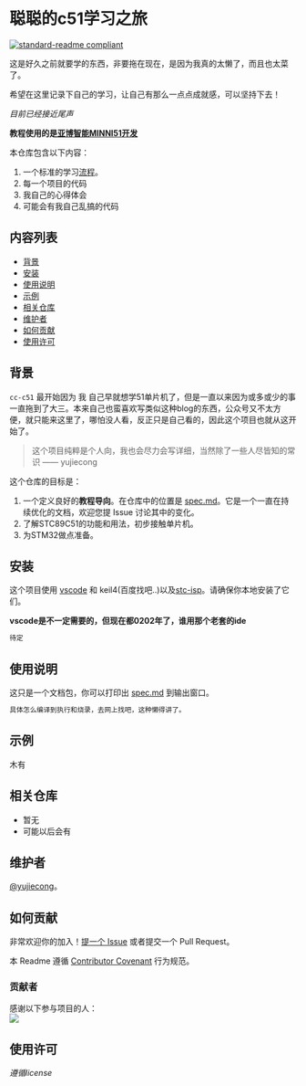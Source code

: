 # 聪聪的c51学习之旅

[![standard-readme compliant](https://img.shields.io/badge/readme%20style-standard-brightgreen.svg?style=flat-square)](https://github.com/yujiecong/cc-c51-learning)

这是好久之前就要学的东西，非要拖在现在，是因为我真的太懒了，而且也太菜了。

希望在这里记录下自己的学习，让自己有那么一点点成就感，可以坚持下去！  

_目前已经接近尾声_

__教程使用的是[亚博智能MINNI51开发](https://www.yahboom.com/study/m51)__

本仓库包含以下内容：

1. 一个标准的学习[流程](spec.md)。
2. 每一个项目的代码
3. 我自己的心得体会
4. 可能会有我自己乱搞的代码

## 内容列表

- [背景](#背景)
- [安装](#安装)
- [使用说明](#使用说明)
- [示例](#示例)
- [相关仓库](#相关仓库)
- [维护者](#维护者)
- [如何贡献](#如何贡献)
- [使用许可](#使用许可)

## 背景

`cc-c51` 最开始因为 我 自己早就想学51单片机了，但是一直以来因为或多或少的事一直拖到了大三。本来自己也蛮喜欢写类似这种blog的东西，公众号又不太方便，就只能来这里了，哪怕没人看，反正只是自己看的，因此这个项目也就从这开始了。

> 这个项目纯粹是个人向，我也会尽力会写详细，当然除了一些人尽皆知的常识
—— yujiecong

这个仓库的目标是：

1. 一个定义良好的**教程导向**。在仓库中的位置是 [spec.md](spec.md)。它是一个一直在持续优化的文档，欢迎您提 Issue 讨论其中的变化。
2. 了解STC89C51的功能和用法，初步接触单片机。
3. 为STM32做点准备。

## 安装

这个项目使用 [vscode](https://code.visualstudio.com/) 和 keil4(百度找吧..)以及[stc-isp](http://www.pc6.com/softview/SoftView_66617.html)。请确保你本地安装了它们。  

__vscode是不一定需要的，但现在都0202年了，谁用那个老套的ide__
```sh
待定
```

## 使用说明

这只是一个文档包，你可以打印出 [spec.md](spec.md) 到输出窗口。

```sh
具体怎么编译到执行和烧录，去网上找吧，这种懒得讲了。
```


## 示例

木有

## 相关仓库

- 暂无
- 可能以后会有

## 维护者

[@yujiecong](https://github.com/yujiecong)。

## 如何贡献

非常欢迎你的加入！[提一个 Issue](https://github.com/yujiecong/cc-c51-learning/issues/new) 或者提交一个 Pull Request。


本 Readme 遵循 [Contributor Covenant](http://contributor-covenant.org/version/1/3/0/) 行为规范。

### 贡献者

感谢以下参与项目的人：  
<a href="graphs/contributors"><img src="https://avatars2.githubusercontent.com/u/44287052?s=60&amp;v=4" /></a>


## 使用许可
_遵循license_
